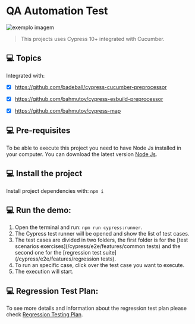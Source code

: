 # QA Automation Test 

<img src="https://media-exp1.licdn.com/dms/image/C4E0BAQF1dg2KtKFdPg/company-logo_200_200/0/1626295436859?e=2159024400&v=beta&t=Ib_T9PXXQxkHRKnj3Oe65EKuR6EAh01IgAA6IGvU0FY" alt="exemplo imagem">

> This projects uses Cypress 10+ integrated with Cucumber.



## 💻 Topics

Integrated with:
- [x] https://github.com/badeball/cypress-cucumber-preprocessor
- [x] https://github.com/bahmutov/cypress-esbuild-preprocessor
- [x] https://github.com/bahmutov/cypress-map



## 💻 Pre-requisites

To be able to execute this project you need to have Node Js installed in your computer. You can download the latest version [Node Js](https://nodejs.org/es/download/).



## 💻 Install the project

Install project dependencies with: `npm i`



## 💻 Run the demo: 
1. Open the terminal and run: `npm run cypress:runner`.
2. The Cypress test runner will be opened and show the list of test cases.
3. The test cases are divided in two folders, the first folder is for the [test scenarios exercises](/cypress/e2e/features/common tests) and the second one for the [regression test suite](/cypress/e2e/features/regression tests). 
4. To run an specific case, click over the test case you want to execute.
5. The execution will start.


## 💻 Regression Test Plan: 
To see more details and information about the regression test plan please check [Regression Testing Plan](/Regression%20Testing%20Plan.pdf). 


